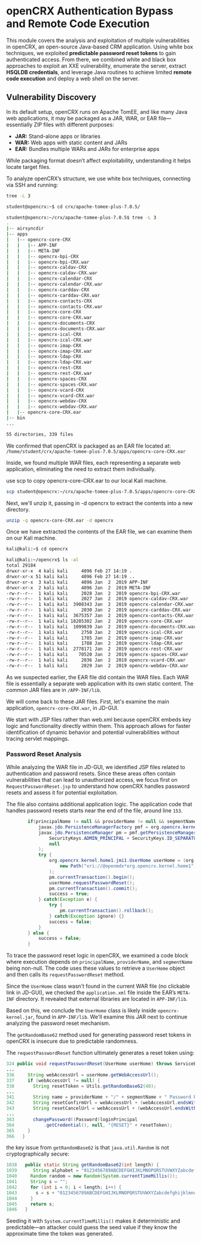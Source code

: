 # openCRX Authentication Bypass and Remote Code Execution
This module covers the analysis and exploitation of multiple vulnerabilities in openCRX, an open-source Java-based CRM application. Using white box techniques, we exploited **predictable password reset tokens** to gain authenticated access. From there, we combined white and black box approaches to exploit an XXE vulnerability, enumerate the server, extract **HSQLDB credentials**, and leverage Java routines to achieve limited **remote code execution** and deploy a web shell on the server.
## Vulnerability Discovery
In its default setup, openCRX runs on Apache TomEE, and like many Java web applications, it may be packaged as a JAR, WAR, or EAR file—essentially ZIP files with different purposes:

- **JAR:** Stand-alone apps or libraries
- **WAR:** Web apps with static content and JARs
- **EAR:** Bundles multiple WARs and JARs for enterprise apps

While packaging format doesn’t affect exploitability, understanding it helps locate target files.

To analyze openCRX’s structure, we use white box techniques, connecting via SSH and running:
```bash
tree -L 3
```
```bash
student@opencrx:~$ cd crx/apache-tomee-plus-7.0.5/

student@opencrx:~/crx/apache-tomee-plus-7.0.5$ tree -L 3
.
|-- airsyncdir
|-- apps
|   |-- opencrx-core-CRX
|   |   |-- APP-INF
|   |   |-- META-INF
|   |   |-- opencrx-bpi-CRX
|   |   |-- opencrx-bpi-CRX.war
|   |   |-- opencrx-caldav-CRX
|   |   |-- opencrx-caldav-CRX.war
|   |   |-- opencrx-calendar-CRX
|   |   |-- opencrx-calendar-CRX.war
|   |   |-- opencrx-carddav-CRX
|   |   |-- opencrx-carddav-CRX.war
|   |   |-- opencrx-contacts-CRX
|   |   |-- opencrx-contacts-CRX.war
|   |   |-- opencrx-core-CRX
|   |   |-- opencrx-core-CRX.war
|   |   |-- opencrx-documents-CRX
|   |   |-- opencrx-documents-CRX.war
|   |   |-- opencrx-ical-CRX
|   |   |-- opencrx-ical-CRX.war
|   |   |-- opencrx-imap-CRX
|   |   |-- opencrx-imap-CRX.war
|   |   |-- opencrx-ldap-CRX
|   |   |-- opencrx-ldap-CRX.war
|   |   |-- opencrx-rest-CRX
|   |   |-- opencrx-rest-CRX.war
|   |   |-- opencrx-spaces-CRX
|   |   |-- opencrx-spaces-CRX.war
|   |   |-- opencrx-vcard-CRX
|   |   |-- opencrx-vcard-CRX.war
|   |   |-- opencrx-webdav-CRX
|   |   |-- opencrx-webdav-CRX.war
|   |-- opencrx-core-CRX.ear
|-- bin
...

55 directories, 339 files
```
We confirmed that openCRX is packaged as an EAR file located at: `/home/student/crx/apache-tomee-plus-7.0.5/apps/opencrx-core-CRX.ear`

Inside, we found multiple WAR files, each representing a separate web application, eliminating the need to extract them individually.

use scp to copy opencrx-core-CRX.ear to our local Kali machine.
```bash
scp student@opencrx:~/crx/apache-tomee-plus-7.0.5/apps/opencrx-core-CRX.ear .
```
Next, we'll unzip it, passing in -d opencrx to extract the contents into a new directory.
```bash
unzip -q opencrx-core-CRX.ear -d opencrx
```
Once we have extracted the contents of the EAR file, we can examine them on our Kali machine.
```bash
kali@kali:~$ cd opencrx

kali@kali:~/opencrx$ ls -al
total 29184
drwxr-xr-x  4 kali kali     4096 Feb 27 14:19 .
drwxr-xr-x 51 kali kali     4096 Feb 27 14:19 ..
drwxr-xr-x  3 kali kali     4096 Jan  2  2019 APP-INF
drwxr-xr-x  2 kali kali     4096 Jan  2  2019 META-INF
-rw-r--r--  1 kali kali     2028 Jan  2  2019 opencrx-bpi-CRX.war
-rw-r--r--  1 kali kali     2027 Jan  2  2019 opencrx-caldav-CRX.war
-rw-r--r--  1 kali kali  3908343 Jan  2  2019 opencrx-calendar-CRX.war
-rw-r--r--  1 kali kali     2030 Jan  2  2019 opencrx-carddav-CRX.war
-rw-r--r--  1 kali kali  3675357 Jan  2  2019 opencrx-contacts-CRX.war
-rw-r--r--  1 kali kali 18285302 Jan  2  2019 opencrx-core-CRX.war
-rw-r--r--  1 kali kali  1099839 Jan  2  2019 opencrx-documents-CRX.war
-rw-r--r--  1 kali kali     2750 Jan  2  2019 opencrx-ical-CRX.war
-rw-r--r--  1 kali kali     1785 Jan  2  2019 opencrx-imap-CRX.war
-rw-r--r--  1 kali kali     1788 Jan  2  2019 opencrx-ldap-CRX.war
-rw-r--r--  1 kali kali  2778171 Jan  2  2019 opencrx-rest-CRX.war
-rw-r--r--  1 kali kali    70520 Jan  2  2019 opencrx-spaces-CRX.war
-rw-r--r--  1 kali kali     2036 Jan  2  2019 opencrx-vcard-CRX.war
-rw-r--r--  1 kali kali     2029 Jan  2  2019 opencrx-webdav-CRX.war
```
As we suspected earlier, the EAR file did contain the WAR files. Each WAR file is essentially a separate web application with its own static content. The common JAR files are in `/APP-INF/lib`.

We will come back to these JAR files. First, let's examine the main application, `opencrx-core-CRX.war`, in JD-GUI.

We start with JSP files rather than web.xml because openCRX embeds key logic and functionality directly within them. This approach allows for faster identification of dynamic behavior and potential vulnerabilities without tracing servlet mappings.

### Password Reset Analysis
While analyzing the WAR file in JD-GUI, we identified JSP files related to authentication and password resets. Since these areas often contain vulnerabilities that can lead to unauthorized access, we focus first on `RequestPasswordReset.jsp` to understand how openCRX handles password resets and assess it for potential exploitation.

The file also contains additional application logic. The application code that handles password resets starts near the end of the file, around line `153`.
```java
		if(principalName != null && providerName != null && segmentName != null) {
			javax.jdo.PersistenceManagerFactory pmf = org.opencrx.kernel.utils.Utils.getPersistenceManagerFactory();
			javax.jdo.PersistenceManager pm = pmf.getPersistenceManager(
				SecurityKeys.ADMIN_PRINCIPAL + SecurityKeys.ID_SEPARATOR + segmentName, 
				null
			);
			try {
				org.opencrx.kernel.home1.jmi1.UserHome userHome = (org.opencrx.kernel.home1.jmi1.UserHome)pm.getObjectById(
					new Path("xri://@openmdx*org.opencrx.kernel.home1").getDescendant("provider", providerName, "segment", segmentName, "userHome", principalName)
				);
				pm.currentTransaction().begin();
				userHome.requestPasswordReset();
				pm.currentTransaction().commit();
				success = true;
			} catch(Exception e) {
				try {
					pm.currentTransaction().rollback();
				} catch(Exception ignore) {}
				success = false;
			}
		} else {
			success = false;
		}

```
To trace the password reset logic in openCRX, we examined a code block where execution depends on `principalName`, `providerName`, and `segmentName` being non-null. The code uses these values to retrieve a `UserHome` object and then calls its `requestPasswordReset` method.

Since the `UserHome` class wasn't found in the current WAR file (no clickable link in JD-GUI), we checked the `application.xml` file inside the EAR’s `META-INF` directory. It revealed that external libraries are located in `APP-INF/lib`.

Based on this, we conclude the `UserHome` class is likely inside `opencrx-kernel.jar`, found in `APP-INF/lib`. We'll examine this JAR next to continue analyzing the password reset mechanism.

The `getRandomBase62` method used for generating password reset tokens in openCRX is insecure due to predictable randomness.

The `requestPasswordReset` function ultimately generates a reset token using:
```java
324 public void requestPasswordReset(UserHome userHome) throws ServiceException {
...   
336     String webAccessUrl = userHome.getWebAccessUrl();
337     if (webAccessUrl != null) {
338       String resetToken = Utils.getRandomBase62(40);
...       
341       String name = providerName + "/" + segmentName + " Password Reset";
342       String resetConfirmUrl = webAccessUrl + (webAccessUrl.endsWith("/") ? "" : "/") + "PasswordResetConfirm.jsp?t=" + resetToken + "&p=" + providerName + "&s=" + segmentName + "&id=" + principalName;
343       String resetCancelUrl = webAccessUrl + (webAccessUrl.endsWith("/") ? "" : "/") + "PasswordResetCancel.jsp?t=" + resetToken + "&p=" + providerName + "&s=" + segmentName + "&id=" + principalName;
...     
363       changePassword((Password)loginPrincipal
364           .getCredential(), null, "{RESET}" + resetToken);
365     } 
366   }
```
the key issue from `getRandomBase62` is that `java.util.Random` is not cryptographically secure:
```java
1038   public static String getRandomBase62(int length) {
1039      String alphabet = "0123456789ABCDEFGHIJKLMNOPQRSTUVWXYZabcdefghijklmnopqrstuvwxyz";
1040     Random random = new Random(System.currentTimeMillis());
1041     String s = "";
1042     for (int i = 0; i < length; i++) {
1043       s = s + "0123456789ABCDEFGHIJKLMNOPQRSTUVWXYZabcdefghijklmnopqrstuvwxyz".charAt(random.nextInt(62));
1044     }
1045     return s;
1046   }
```
Seeding it with `System.currentTimeMillis()` makes it deterministic and predictable—an attacker could guess the seed value if they know the approximate time the token was generated.
